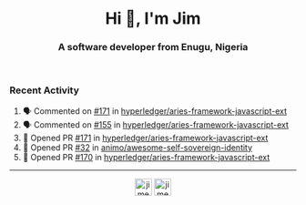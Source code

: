 <h1 align="center">Hi 👋, I'm Jim</h1>
<h3 align="center">A software developer from Enugu, Nigeria</h3>
<br/>
<!-- https://github.com/rahuldkjain/github-profile-readme-generator --!>

<!--  <p align="left"><img src="https://github-readme-stats.vercel.app/api?username=rapaktech&show_icons=true&count_private=true&" alt="rapaktech" /></p> --!>

<!--
Github language stats
<p align="left"><img src="https://github-readme-stats.vercel.app/api/top-langs/?username=rapaktech&layout=compact" alt="rapaktech" /><p>
-->

<!-- Codestats language stats -->
<!-- <p align="left"><img src="https://codestats-readme.vercel.app/api/top-langs/?username=rapaktech&layout=compact&language_count=12" alt="rapaktech" /><p>    --!>
  
<h3>Recent Activity</h3>

<!--START_SECTION:activity-->
1. 🗣 Commented on [#171](https://github.com/hyperledger/aries-framework-javascript-ext/issues/171) in [hyperledger/aries-framework-javascript-ext](https://github.com/hyperledger/aries-framework-javascript-ext)
2. 🗣 Commented on [#155](https://github.com/hyperledger/aries-framework-javascript-ext/issues/155) in [hyperledger/aries-framework-javascript-ext](https://github.com/hyperledger/aries-framework-javascript-ext)
3. 💪 Opened PR [#171](https://github.com/hyperledger/aries-framework-javascript-ext/pull/171) in [hyperledger/aries-framework-javascript-ext](https://github.com/hyperledger/aries-framework-javascript-ext)
4. 💪 Opened PR [#32](https://github.com/animo/awesome-self-sovereign-identity/pull/32) in [animo/awesome-self-sovereign-identity](https://github.com/animo/awesome-self-sovereign-identity)
5. 💪 Opened PR [#170](https://github.com/hyperledger/aries-framework-javascript-ext/pull/170) in [hyperledger/aries-framework-javascript-ext](https://github.com/hyperledger/aries-framework-javascript-ext)
<!--END_SECTION:activity-->

---

<p align="center">
<a href="https://twitter.com/jimezesinachi" target="blank"><img align="center" src="https://cdn.jsdelivr.net/npm/simple-icons@3.0.1/icons/twitter.svg" alt="jimezesinachi" height="30" width="30" /></a>
<a href="https://linkedin.com/in/jimezesinachi" target="blank"><img align="center" src="https://cdn.jsdelivr.net/npm/simple-icons@3.0.1/icons/linkedin.svg" alt="jimezesinachi" height="30" width="30" /></a>
</p>
